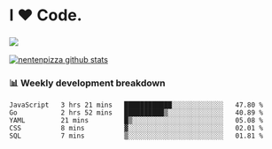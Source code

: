 # I ❤️ Code.

### ![](http://img.shields.io/badge/Go-language-blue?style=for-the-badge&logo=appveyor)
[![nentenpizza github stats](https://github-readme-stats.vercel.app/api?username=nentenpizza&count_private=true)](https://github.com/anuraghazra/github-readme-stats)

### 📊 Weekly development breakdown

<!--START_SECTION:waka-->
```text
JavaScript   3 hrs 21 mins   ████████████░░░░░░░░░░░░░   47.80 % 
Go           2 hrs 52 mins   ██████████▒░░░░░░░░░░░░░░   40.89 % 
YAML         21 mins         █▒░░░░░░░░░░░░░░░░░░░░░░░   05.08 % 
CSS          8 mins          ▓░░░░░░░░░░░░░░░░░░░░░░░░   02.01 % 
SQL          7 mins          ▒░░░░░░░░░░░░░░░░░░░░░░░░   01.81 % 
```
<!--END_SECTION:waka-->

